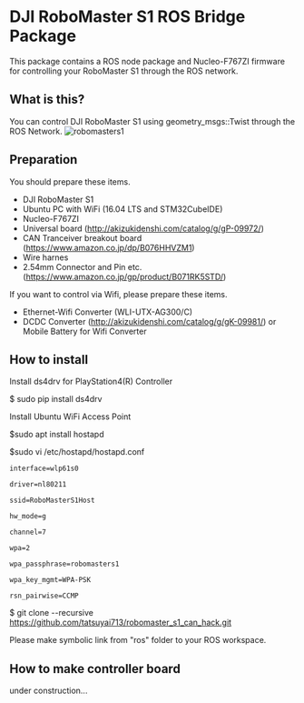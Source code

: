 # DJI RoboMaster S1 ROS Bridge Package

This package contains a ROS node package and Nucleo-F767ZI firmware for controlling your RoboMaster S1 through the ROS network.

## What is this?
You can control DJI RoboMaster S1 using geometry_msgs::Twist through the ROS Network.
![robomasters1](https://user-images.githubusercontent.com/34103899/65610183-ec85a180-dfeb-11e9-88a5-446db481f823.JPG)

## Preparation
You should prepare these items.
- DJI RoboMaster S1
- Ubuntu PC with WiFi (16.04 LTS and STM32CubeIDE)
- Nucleo-F767ZI
- Universal board (http://akizukidenshi.com/catalog/g/gP-09972/)
- CAN Tranceiver breakout board (https://www.amazon.co.jp/dp/B076HHVZM1) 
- Wire harnes
- 2.54mm Connector and Pin etc. (https://www.amazon.co.jp/gp/product/B071RK5STD/)

If you want to control via Wifi, please prepare these items.
- Ethernet-Wifi Converter (WLI-UTX-AG300/C)
- DCDC Converter (http://akizukidenshi.com/catalog/g/gK-09981/) or Mobile Battery for Wifi Converter

## How to install

Install ds4drv for PlayStation4(R) Controller

$ sudo pip install ds4drv

Install Ubuntu WiFi Access Point

$sudo apt install hostapd

$sudo vi /etc/hostapd/hostapd.conf

`interface=wlp61s0`

`driver=nl80211`

`ssid=RoboMasterS1Host`

`hw_mode=g`

`channel=7`

`wpa=2`

`wpa_passphrase=robomasters1`

`wpa_key_mgmt=WPA-PSK`

`rsn_pairwise=CCMP`

$ git clone --recursive https://github.com/tatsuyai713/robomaster_s1_can_hack.git

Please make symbolic link from "ros" folder to your ROS workspace.

## How to make controller board
under construction...
